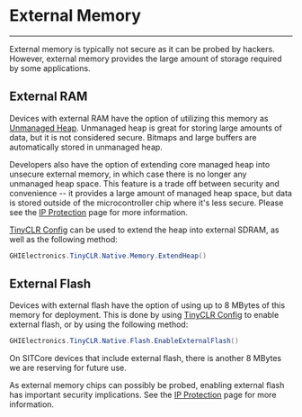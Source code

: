 # External Memory
---
External memory is typically not secure as it can be probed by hackers. However, external memory provides the large amount of storage required by some applications.

## External RAM
Devices with external RAM have the option of utilizing this memory as [Unmanaged Heap](unmanaged-heap.md). Unmanaged heap is great for storing large amounts of data, but it is not considered secure. Bitmaps and large buffers are automatically stored in unmanaged heap.

Developers also have the option of extending core managed heap into unsecure external memory, in which case there is no longer any unmanaged heap space. This feature is a trade off between security and convenience -- it provides a large amount of managed heap space, but data is stored outside of the microcontroller chip where it's less secure. Please see the [IP Protection](ip-protection.md) page for more information.

[TinyCLR Config](../tinyclr-config.md) can be used to extend the heap into external SDRAM, as well as the following method:
```cs
GHIElectronics.TinyCLR.Native.Memory.ExtendHeap()
```

## External Flash
Devices with external flash have the option of using up to 8 MBytes of this memory for deployment. This is done by using [TinyCLR Config](../tinyclr-config.md) to enable external flash, or by using the following method:
```cs
GHIElectronics.TinyCLR.Native.Flash.EnableExternalFlash()
```
On SITCore devices that include external flash, there is another 8 MBytes we are reserving for future use.

As external memory chips can possibly be probed, enabling external flash has important security implications. See the [IP Protection](ip-protection.md) page for more information.



